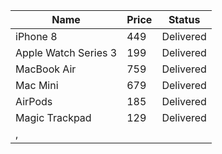 ﻿Name|Price|Status
-|-|-|
iPhone 8|449|Delivered
Apple Watch Series 3|199|Delivered
MacBook Air|759|Delivered
Mac Mini|679|Delivered
AirPods|185|Delivered
Magic Trackpad|129|Delivered
,|